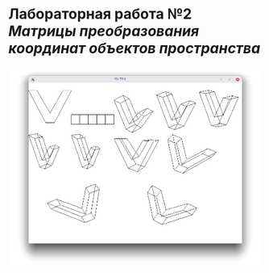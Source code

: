 # Лабораторная работа №2 *Матрицы преобразования координат объектов пространства*

![Screenshot](/img.png)
